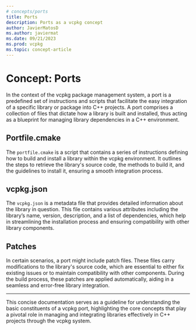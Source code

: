 ```yaml
---
# concepts/ports
title: Ports
description: Ports as a vcpkg concept
author: JavierMatosD
ms.author: javiermat
ms.date: 09/21/2023
ms.prod: vcpkg
ms.topic: concept-article
---
```


# Concept: Ports

In the context of the vcpkg package management system, a port is a predefined set of instructions and scripts that facilitate the easy integration of a specific library or package into C++ projects. A port comprises a collection of files that dictate how a library is built and installed, thus acting as a blueprint for managing library dependencies in a C++ environment.

## Portfile.cmake

The `portfile.cmake` is a script that contains a series of instructions defining how to build and install a library within the vcpkg environment. It outlines the steps to retrieve the library's source code, the methods to build it, and the guidelines to install it, ensuring a smooth integration process.

## vcpkg.json

The `vcpkg.json` is a metadata file that provides detailed information about the library in question. This file contains various attributes including the library’s name, version, description, and a list of dependencies, which help in streamlining the installation process and ensuring compatibility with other library components.

## Patches

In certain scenarios, a port might include patch files. These files carry modifications to the library's source code, which are essential to either fix existing issues or to maintain compatibility with other components. During the build process, these patches are applied automatically, aiding in a seamless and error-free library integration.

---

This concise documentation serves as a guideline for understanding the basic constituents of a vcpkg port, highlighting the core concepts that play a pivotal role in managing and integrating libraries effectively in C++ projects through the vcpkg system.